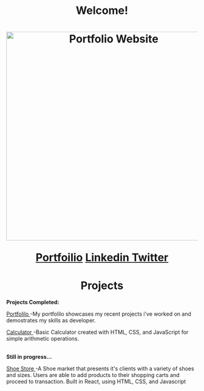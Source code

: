 <h1 align="center"> Welcome! </h1>
<h1 align="center"><img src= "https://user-images.githubusercontent.com/34294040/200968607-f6903540-87af-4187-9cbd-274cfb84e748.JPG" width= "550" alt="Portfolio Website">
  <p> <a href = "https://kobeshelby.com/"> Portfoilio</a>   <a href = "https://www.linkedin.com/in/kobe-shelby-032863128/"> Linkedin </a>       <a href = "https://twitter.com/Kobe04Shelby"> Twitter </a></p>
<h1 align="center"> Projects </h1>
<p><b>Projects Completed:</b></p>
  <p> <a href = "https://github.com/Kobe040102/Front-end-Portfolio"> Portfolilo </a> -My portfolilo showcases my recent projects i've worked on and demostrates my skills as developer.   
  <p> <a href = "https://github.com/Kobe040102/Calculator-Project"> Calculator </a> -Basic Calculator created with HTML, CSS, and JavaScript for simple arithmetic    operations. 
  <br></br>
  <p><b>Still in progress...</b></p>
  <p> <a href = "https://github.com/Kobe040102/ShoeStore-Project-React"> Shoe Store </a> -A Shoe market that presents it's clients with a variety of shoes and sizes. Users are able to add products to their shopping carts and proceed to transaction. Built in React, using HTML, CSS, and Javascript
  
    
 
  
  
